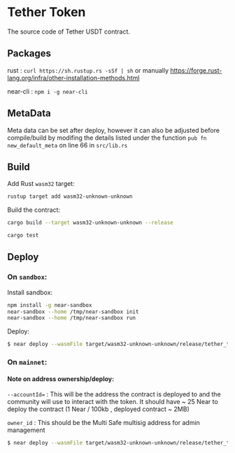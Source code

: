 # Tether Token

The source code of Tether USDT contract.

## Packages

rust : `curl https://sh.rustup.rs -sSf | sh`   or manually https://forge.rust-lang.org/infra/other-installation-methods.html

near-cli : `npm i -g near-cli`


## MetaData
Meta data can be set after deploy, however it can also be adjusted before compile/build by modifing the details listed under the function `pub fn new_default_meta` on line 66 in `src/lib.rs` 

## Build

Add Rust `wasm32` target:
```bash
rustup target add wasm32-unknown-unknown
```
Build the contract:

```bash
cargo build --target wasm32-unknown-unknown --release
```

```bash
cargo test
```

## Deploy

### On `sandbox`:

Install sandbox:

```bash
npm install -g near-sandbox
near-sandbox --home /tmp/near-sandbox init
near-sandbox --home /tmp/near-sandbox run
```

Deploy:

```bash
$ near deploy --wasmFile target/wasm32-unknown-unknown/release/tether_token.wasm --initFunction new_default_meta --initArgs '{"owner_id": "usdt.near", "1000000000000000000"}' --accountId test.near --networkId sandbox --nodeUrl http://0.0.0.0:3030 --keyPath /tmp/near-sandbox/validator_key.json
```

### On `mainnet`:

#### Note on address ownership/deploy:
`--accountId=` : This will be the address the contract is deployed to and the community will use to interact with the token. It should have ~ 25 Near to deploy the contract (1 Near / 100kb , deployed contract ~ 2MB)


`owner_id`  : This should be the Multi Safe multisig address for admin management


```bash
$ near deploy --wasmFile target/wasm32-unknown-unknown/release/tether_token.wasm --initFunction new_default_meta --initArgs '{"owner_id": "tether-admin-id.multisafe.near", "total_supply":  "0"}' --accountId=usdt.tether-token.near --networkId=mainnet --nodeUrl=https://rpc.mainnet.near.org

```
